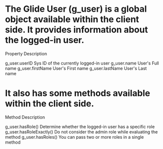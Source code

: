 # The Glide User (g_user) is a global object available within the client side. It provides information about the logged-in  user.

Property                   Description

g_user.userID              Sys ID of the currently logged-in user
g_user.name                User's Full name
g_user.firstName           User's First name
g_user.lastName            User's Last name

# It also has some methods available within the client side.

Method                     Description

g_user.hasRole()           Determine whether the logged-in user has a specific role
g_user.hasRoleExactly()    Do not consider the admin role while evaluating the method
g_user.hasRoles()          You can pass two or more roles in a single method

